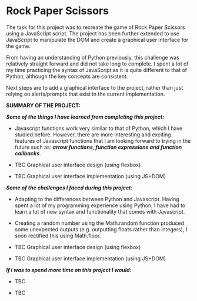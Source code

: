 # Rock Paper Scissors

The task for this project was to recreate the game of Rock Paper Scissors using a JavaScript script. The project has been further extended to use JavaScript to manipulate the DOM and create a graphical user interface for the game.

From having an understanding of Python previously, this challenge was relatively straight forward and did not take long to complete. I spent a lot of my time practicing the syntax of JavaScript as it is quite different to that of Python, although the key concepts are consistent.

Next steps are to add a graphical interface to the project, rather than just relying on alerts/prompts that exist in the current implementation.

**SUMMARY OF THE PROJECT:**

_**Some of the things I have learned from completing this project:**_

- Javascript functions work very similar to that of Python, which I have studied before. However, there are more interesting and exciting features of Javascript functions that I am looking forward to trying in the future such as: **_arrow functions, function expressions and function callbacks_**.

- TBC Graphical user interface design (using flexbox)

- TBC Graphical user interface implementation (using JS+DOM)

_**Some of the challenges I faced during this project:**_

- Adapting to the differences between Python and Javascript. Having spent a lot of my programming experience using Python, I have had to learn a lot of new syntax and functionality that comes with Javascript.

- Creating a random number using the Math.random function produced some unexpected outputs (e.g. outputting floats rather than integers), I soon rectified this using Math.floor.

- TBC Graphical user interface design (using flexbox)

- TBC Graphical user interface implementation (using JS+DOM)

_**If I was to spend more time on this project I would:**_

- TBC

- TBC
